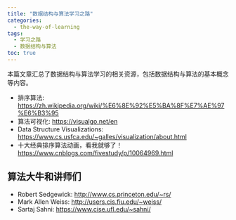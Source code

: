 ```yaml
---
title: "数据结构与算法学习之路"
categories:
  - the-way-of-learning
tags:
  - 学习之路
  - 数据结构与算法
toc: true
---
```


本篇文章汇总了数据结构与算法学习的相关资源，包括数据结构与算法的基本概念等内容。

* 排序算法: <https://zh.wikipedia.org/wiki/%E6%8E%92%E5%BA%8F%E7%AE%97%E6%B3%95>
* 算法可视化: <https://visualgo.net/en>
* Data Structure Visualizations: <https://www.cs.usfca.edu/~galles/visualization/about.html>
* 十大经典排序算法动画，看我就够了！<https://www.cnblogs.com/fivestudy/p/10064969.html>

## 算法大牛和讲师们

* Robert Sedgewick: <http://www.cs.princeton.edu/~rs/>
* Mark Allen Weiss: <http://users.cis.fiu.edu/~weiss/>
* Sartaj Sahni: <https://www.cise.ufl.edu/~sahni/>

